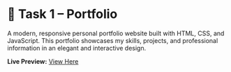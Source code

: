 # 🌟 Task 1 – Portfolio

A modern, responsive personal portfolio website built with HTML, CSS, and JavaScript. This portfolio showcases my skills, projects, and professional information in an elegant and interactive design.
 
**Live Preview:** [View Here](https://htmlpreview.github.io/?https://raw.githubusercontent.com/Ashiq-A03/CODSOFT/refs/heads/main/codsoft_task1/index.html)



